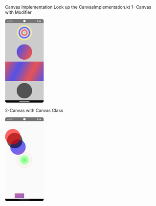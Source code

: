  Canvas Implementation
 Look up the CanvasImplementation.kt
  1- Canvas with Modifier
<!-- Açıklama veya başlık -->

<!--
first way to change pic size with html code
first way to change  pic size with html code
 <img src="images/canvasModifier" width="50%" height="50%"/>
-->
<!-- Resim etiketi -->
  <img src="images/canvasModifier.png" width="25%" height="25%"/>

  2-Canvas with Canvas Class 
<!-- Açıklama veya başlık -->
  <img src="images/canvasClass.png" width="25%" height="25%"/>

 

